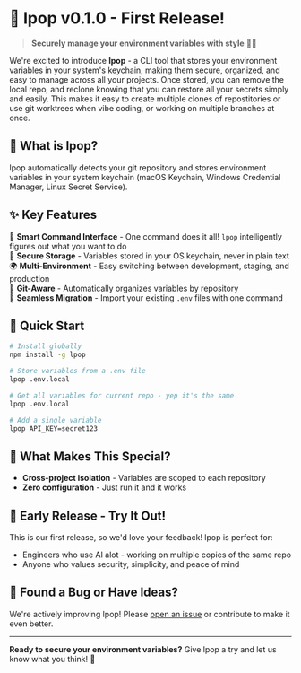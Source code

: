 # 🍭 lpop v0.1.0 - First Release!

> **Securely manage your environment variables with style** 🔐✨

We're excited to introduce **lpop** - a CLI tool that stores your environment variables in your system's keychain, making them secure, organized, and easy to manage across all your projects. Once stored, you can remove the local repo, and reclone knowing that you can restore all your secrets simply and easily. This makes it easy to create multiple clones of repostitories or use git worktrees when vibe coding, or working on multiple branches at once.

## 🎯 What is lpop?

lpop automatically detects your git repository and stores environment variables in your system keychain (macOS Keychain, Windows Credential Manager, Linux Secret Service).

## ✨ Key Features

🧠 **Smart Command Interface** - One command does it all! `lpop` intelligently figures out what you want to do  
🔐 **Secure Storage** - Variables stored in your OS keychain, never in plain text  
🌍 **Multi-Environment** - Easy switching between development, staging, and production  
📁 **Git-Aware** - Automatically organizes variables by repository  
🔄 **Seamless Migration** - Import your existing `.env` files with one command

## 🚀 Quick Start

```bash
# Install globally
npm install -g lpop

# Store variables from a .env file
lpop .env.local

# Get all variables for current repo - yep it's the same
lpop .env.local

# Add a single variable
lpop API_KEY=secret123
```

## 🎨 What Makes This Special?

- **Cross-project isolation** - Variables are scoped to each repository
- **Zero configuration** - Just run it and it works

## 🧪 Early Release - Try It Out!

This is our first release, so we'd love your feedback! lpop is perfect for:

- Engineers who use AI alot - working on multiple copies of the same repo
- Anyone who values security, simplicity, and peace of mind

## 🐛 Found a Bug or Have Ideas?

We're actively improving lpop! Please [open an issue](https://github.com/loggipop/lpop/issues) or contribute to make it even better.

---

**Ready to secure your environment variables?** Give lpop a try and let us know what you think! 🎉
